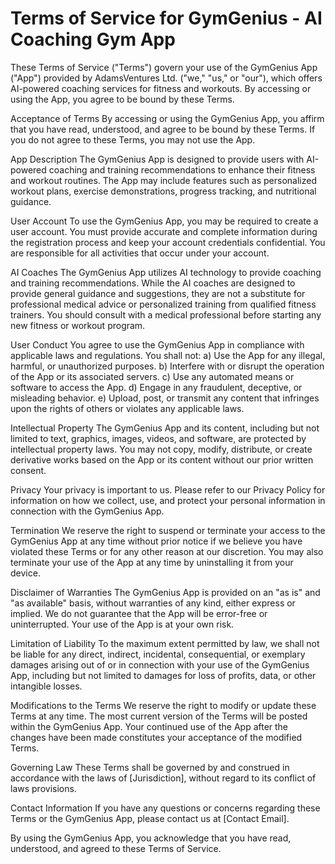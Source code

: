 # Terms of Service for GymGenius - AI Coaching Gym App

These Terms of Service ("Terms") govern your use of the GymGenius App ("App") provided by AdamsVentures Ltd. ("we," "us," or "our"), which offers AI-powered coaching services for fitness and workouts. By accessing or using the App, you agree to be bound by these Terms.

Acceptance of Terms
By accessing or using the GymGenius App, you affirm that you have read, understood, and agree to be bound by these Terms. If you do not agree to these Terms, you may not use the App.

App Description
The GymGenius App is designed to provide users with AI-powered coaching and training recommendations to enhance their fitness and workout routines. The App may include features such as personalized workout plans, exercise demonstrations, progress tracking, and nutritional guidance.

User Account
To use the GymGenius App, you may be required to create a user account. You must provide accurate and complete information during the registration process and keep your account credentials confidential. You are responsible for all activities that occur under your account.

AI Coaches
The GymGenius App utilizes AI technology to provide coaching and training recommendations. While the AI coaches are designed to provide general guidance and suggestions, they are not a substitute for professional medical advice or personalized training from qualified fitness trainers. You should consult with a medical professional before starting any new fitness or workout program.

User Conduct
You agree to use the GymGenius App in compliance with applicable laws and regulations. You shall not:
a) Use the App for any illegal, harmful, or unauthorized purposes.
b) Interfere with or disrupt the operation of the App or its associated servers.
c) Use any automated means or software to access the App.
d) Engage in any fraudulent, deceptive, or misleading behavior.
e) Upload, post, or transmit any content that infringes upon the rights of others or violates any applicable laws.

Intellectual Property
The GymGenius App and its content, including but not limited to text, graphics, images, videos, and software, are protected by intellectual property laws. You may not copy, modify, distribute, or create derivative works based on the App or its content without our prior written consent.

Privacy
Your privacy is important to us. Please refer to our Privacy Policy for information on how we collect, use, and protect your personal information in connection with the GymGenius App.

Termination
We reserve the right to suspend or terminate your access to the GymGenius App at any time without prior notice if we believe you have violated these Terms or for any other reason at our discretion. You may also terminate your use of the App at any time by uninstalling it from your device.

Disclaimer of Warranties
The GymGenius App is provided on an "as is" and "as available" basis, without warranties of any kind, either express or implied. We do not guarantee that the App will be error-free or uninterrupted. Your use of the App is at your own risk.

Limitation of Liability
To the maximum extent permitted by law, we shall not be liable for any direct, indirect, incidental, consequential, or exemplary damages arising out of or in connection with your use of the GymGenius App, including but not limited to damages for loss of profits, data, or other intangible losses.

Modifications to the Terms
We reserve the right to modify or update these Terms at any time. The most current version of the Terms will be posted within the GymGenius App. Your continued use of the App after the changes have been made constitutes your acceptance of the modified Terms.

Governing Law
These Terms shall be governed by and construed in accordance with the laws of [Jurisdiction], without regard to its conflict of laws provisions.

Contact Information
If you have any questions or concerns regarding these Terms or the GymGenius App, please contact us at [Contact Email].

By using the GymGenius App, you acknowledge that you have read, understood, and agreed to these Terms of Service.
